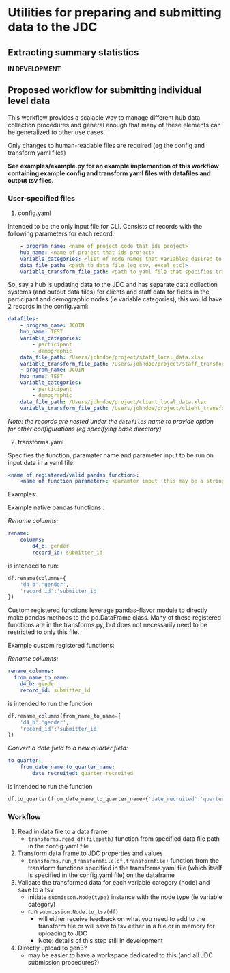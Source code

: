 # Utilities for preparing and submitting data to the JDC

## Extracting summary statistics

**IN DEVELOPMENT**

## Proposed workflow for submitting individual level data

This workflow provides a scalable way to manage different hub data collection procedures and general enough that many of these elements can be generalized to other use cases. 

Only changes to human-readable files are required (eg the config and transform yaml files)

**See examples/example.py  for an example implemention of this workflow containing example config and transform yaml files with datafiles 
and output tsv files.**


### User-specified files
1. config.yaml

Intended to be the only input file for CLI. Consists of records with the following parameters for each record:

```yaml
    - program_name: <name of project code that ids project>
    hub_name: <name of project that ids project>
    variable_categories: <list of node names that variables desired to be submitted come from. This is called variable categories to make more understandable by user.>
    data_file_path: <path to data file (eg csv, excel etc)>
    variable_transform_file_path: <path to yaml file that specifies transformation (eg variable renaming, value remapping, other transformations to conform to JDC properties)>
```

So, say a hub is updating data to the JDC and has separate data collection systems (and output data files) for clients and staff data for fields in the participant and demographic nodes (ie variable categories), this would have 2 records in the config.yaml:

```yaml
datafiles:
    - program_name: JCOIN
    hub_name: TEST
    variable_categories: 
        - participant
        - demographic
    data_file_path: /Users/johndoe/project/staff_local_data.xlsx
    variable_transform_file_path: /Users/johndoe/project/staff_transforms.yaml
    - program_name: JCOIN
    hub_name: TEST
    variable_categories: 
        - participant
        - demographic
    data_file_path: /Users/johndoe/project/client_local_data.xlsx
    variable_transform_file_path: /Users/johndoe/project/client_transforms.yaml
```
*Note: the records are nested under the `datafiles` name to provide option for other configurations (eg specifying base directory)*

2. transforms.yaml

Specifies the function, paramater name and parameter input
to be run on input data in a yaml file:

```yaml
<name of registered/valid pandas function>:
    <name of function parameter>: <paramter input (this may be a string, list, or dictionary)>
```

Examples:

Example native pandas functions :

*Rename columns:*

```yaml
rename:
    columns:
        d4_b: gender
        record_id: submitter_id
```

is intended to run:

```python
df.rename(columns={
    'd4_b':'gender',
    'record_id':'submitter_id'
})

```
Custom registered functions leverage pandas-flavor 
module to directly make pandas methods to the 
pd.DataFrame class. Many of these registered
functions are in the transforms.py, but does not necessarily
need to be restricted to only this file.

Example custom registered functions:

*Rename columns:*
```yaml
rename_columns:
  from_name_to_name:
    d4_b: gender
    record_id: submitter_id
```
is intended to run the function

```python
df.rename_columns(from_name_to_name={
    'd4_b':'gender',
    'record_id':'submitter_id'
})
```


*Convert a date field to a new quarter field:*

```yaml
to_quarter:
    from_date_name_to_quarter_name:
        date_recruited: quarter_recruited
```

is intended to run the function

```python
df.to_quarter(from_date_name_to_quarter_name={'date_recruited':'quarter_recruited'})
```

### Workflow 

1. Read in data file to a data frame
    - `transforms.read_df(filepath)` function from specified data file path in the config.yaml file
2. Transform data frame to JDC properties and values
    - `transforms.run_transformfile(df,transformfile)` function from the transform functions specified in the transforms.yaml file (which itself is specified in the config.yaml file) on the dataframe
3. Validate the transformed data for each variable category (node) and save to a tsv
    - initiate `submisson.Node(type)` instance with the node type (ie variable category) 
    - run `submission.Node.to_tsv(df)`
        - will either receive feedback on what you need to add to the transform file or will save to tsv either in a file or in memory for uploading to JDC
        - Note: details of this step still in development
4. Directly upload to gen3?
    - may be easier to have a workspace dedicated to this (and all JDC submission procedures?)